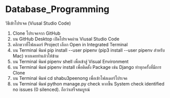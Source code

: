 # Database_Programming

วิธีเข้าโปรเจค (Viusal Studio Code)
1. Clone โปรเจคจาก GitHub
2. บน GitHub Desktop เปิดโปรเจคผ่าน Viusal Studio Code
3. คลิกขวาที่โฟลเดอร์ Project เลือก Open in Integrated Terminal
4. บน Terminal พิมพ์ pip install --user pipenv (pip3 install --user pipenv สำหรับ Mac) หากเคยทำแล้วให้ข้าม
5. บน Terminal พิมพ์ pipenv shell เพื่อเข้าสู่ Visual Environment
6. บน Terminal พิมพ์ pipenv install เพื่อติดตั้ง Package เช่น Django ทำทุกครั้งที่มีการ Clone
7. บน Terminal พิมพ์ cd shabu3peenong เพื่อเข้าโฟลเดอร์โปรเจค
8. บน Terminal พิมพ์ python manage.py check หากขึ้น System check identified no issues (0 silenced). ถือว่าเสร็จสมบูรณ์